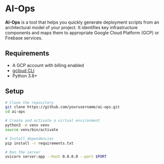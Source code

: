# AI-Ops

**AI-Ops** is a tool that helps you quickly generate deployment scripts from an architectural model of your project. It identifies key infrastructure components and maps them to appropriate Google Cloud Platform (GCP) or Firebase services.

## Requirements

- A GCP account with billing enabled  
- [gcloud CLI](https://cloud.google.com/sdk/docs/install)  
- Python 3.8+  

## Setup

```bash
# Clone the repository
git clone https://github.com/yourusername/ai-ops.git
cd ai-ops

# Create and activate a virtual environment
python3 -m venv venv
source venv/bin/activate

# Install dependencies
pip install -r requirements.txt

# Run the server
uvicorn server:app --host 0.0.0.0 --port $PORT
